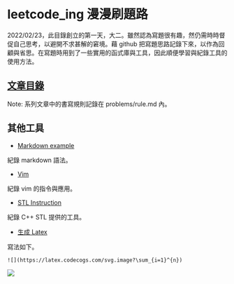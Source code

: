 # leetcode_ing 漫漫刷題路

2022/02/23，此目錄創立的第一天，大二。雖然認為寫題很有趣，然仍需時時督促自己思考，以避開不求甚解的窘境。藉 github 把寫題思路記錄下來，以作為回顧與省思。在寫題時用到了一些實用的函式庫與工具，因此順便學習與紀錄工具的使用方法。

## [文章目錄](./problems/README.md)

Note: 系列文章中的書寫規則記錄在 problems/rule.md 內。

## 其他工具

* [Markdown example](markdown_ex.md)

紀錄 markdown 語法。


* [Vim](./vim.md)

紀錄 vim 的指令與應用。


* [STL Instruction](./stl_instruction/README.md)

紀錄 C++ STL 提供的工具。 


* [生成 Latex](https://latex.codecogs.com/)

寫法如下。

```
![](https://latex.codecogs.com/svg.image?\sum_{i=1}^{n})
```

![](https://latex.codecogs.com/svg.image?\sum_{i=1}^{n})
